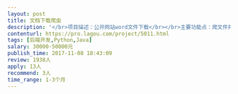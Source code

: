```yaml
---                
layout: post       
title: 文档下载爬虫           
description: '</br>项目描述：公开网站word文件下载</br></br>主要功能点：爬文件并保存，预计文件个数千万级别每个word大小200kb</br></br>产考产品：无</br></br>人员要求：会爬虫及解决反扒技术</br>'     
contenturl: https://pro.lagou.com/project/5011.html      
tags: [后端开发,Python,Java]            
salary: 30000-50000元          
publish_time: 2017-11-08 18:43:09         
review: 1938人                   
apply: 13人                   
recommend: 3人                   
time_range: 1-3个月              
---                 
```

